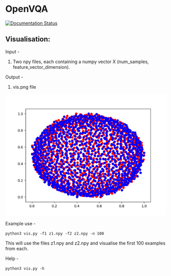 # OpenVQA

<div>
	<a href="https://openvqa.readthedocs.io/en/latest/?badge=latest"><img alt="Documentation Status" src="https://readthedocs.org/projects/openvqa/badge/?version=latest"/></a>
</div>

## Visualisation:

Input -
1. Two npy files, each containing a numpy vector X (num_samples, feature_vector_dimension).

Output -
1. vis.png file

![vis.png](vis.png)

Example use - 
```
python3 vis.py -f1 z1.npy -f2 z2.npy -n 100
```
This will use the files z1.npy and z2.npy and visualise the first 100 examples from each.

Help - 
```
python3 vis.py -h
```







